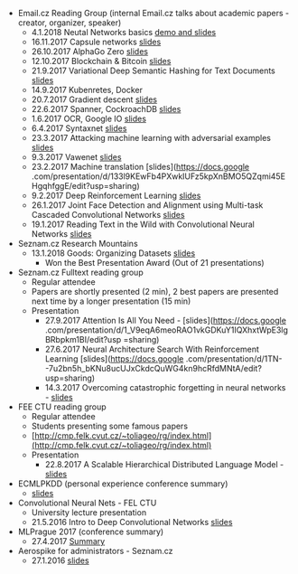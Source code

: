 * Email.cz Reading Group (internal Email.cz talks about academic papers - creator, organizer, speaker)
  * 4.1.2018 Neutal Networks basics [demo and slides](https://github.com/tivvit/nn-basics)
  * 16.11.2017 Capsule networks [slides](https://docs.google.com/presentation/d/152ffc-Dyb--bgGWsorLut43oM4vjFWMnb-cUAlwgoiI/edit?usp=sharing)
  * 26.10.2017 AlphaGo Zero [slides](https://docs.google.com/presentation/d/16-SL3y63V91gnlqLwpL6XI7ZldjNhgzlWP85UwnS0Xo/edit?usp=sharing)
  * 12.10.2017 Blockchain & Bitcoin [slides](https://docs.google.com/presentation/d/1BqJTZg4tpSogbQOFg6Nm4_dL08kQrXj1IIXLx-dXoHk/edit?usp=sharing)
  * 21.9.2017 Variational Deep Semantic Hashing for Text Documents [slides](https://docs.google.com/presentation/d/11wLON-JoLzLw6-vBFgFp7fnn6HlTdANhZkZ4B_ja7dU/edit?usp=sharing) 
  * 14.9.2017 Kubenretes, Docker
  * 20.7.2017 Gradient descent [slides](https://docs.google.com/presentation/d/19cQmhD2qkPu6AzICiSu4fnb15ITdHQU2tEh_PdkROtc/edit?usp=sharing)
  * 22.6.2017 Spanner, CockroachDB [slides](https://docs.google.com/presentation/d/1y1HZxkrhq05uYpGaZDUTnZ2FE79Q-zIwwlGVhoomOIU/edit?usp=sharing)
  * 1.6.2017 OCR, Google IO 
  [slides](https://docs.google.com/presentation/d/197a3RTBVdXqKd65XmBfYmt4w7ETe3zGm0TOkCCljL8E/edit?usp=sharing)
  * 6.4.2017 Syntaxnet [slides](https://docs.google.com/presentation/d/1zMl631lq39OJXYJdrK31dYhHM7UI3wg7VR-pwrN2o48/edit?usp=sharing)
  * 23.3.2017 Attacking machine learning with adversarial examples [slides](https://docs.google.com/presentation/d/1tL3qNnB8ZcE2uhedekdSeqJnPz6wM_yJPpEgqTb7gsQ/edit?usp=sharing)
  * 9.3.2017 Vawenet [slides](https://docs.google.com/presentation/d/1POh_45F-vRA0J2k-ZXO_JUDDtLpQF80U6sAnrN0SG3c/edit?usp=sharing)
  * 23.2.2017 Machine translation [slides](https://docs.google
  .com/presentation/d/133l9KEwFb4PXwkIUFz5kpXnBMO5QZqmi45EHgqhfggE/edit?usp=sharing)
  * 9.2.2017 Deep Reinforcement Learning [slides](https://docs.google.com/presentation/d/1N9FFjTs4bxoh_3UiCLRc3fIXVw4NmzCDgADU1-BqJRk/edit?usp=sharing)
  * 26.1.2017 Joint Face Detection and Alignment using Multi-task Cascaded 
  Convolutional Networks [slides](https://docs.google.com/presentation/d/1Glik12iMa_ESdXraK1SonyDpowwqx1h3_nky-0Pj3mg/edit?usp=sharing)
  * 19.1.2017 Reading Text in the Wild with Convolutional Neural Networks [slides](https://docs.google.com/presentation/d/1-cCkxutsvkmie5DRS7m3VrnRFQtgPsh5EmNU4X26DXY/edit?usp=sharing)
* Seznam.cz Research Mountains
  * 13.1.2018 Goods: Organizing Datasets [slides](https://docs.google.com/presentation/d/1nOfF1214DTSCq0O36_YlkA-cOc588s-nWtBxtvmRiS4/edit?usp=sharing)
    * Won the Best Presentation Award (Out of 21 presentations)
* Seznam.cz Fulltext reading group
  * Regular attendee
  * Papers are shortly presented (2 min), 2 best papers are presented next 
  time by a longer presentation (15 min) 
  * Presentation
    * 27.9.2017 Attention Is All You Need - [slides](https://docs.google
    .com/presentation/d/1_V9eqA6meoRAO1vkGDKuY1IQXhxtWpE3lgBRbpkm1BI/edit?usp
    =sharing)
    * 27.6.2017 Neural Architecture Search With Reinforcement Learning 
    [slides](https://docs.google
    .com/presentation/d/1TN--7u2bn5h_bKNu8ucUJxCkdcQuWG4kn9hcRfdMNtA/edit?usp=sharing)
    * 14.3.2017 Overcoming catastrophic forgetting in neural networks - 
    [slides](https://docs.google.com/presentation/d/1eKpdz48xDPJccEwHClRn36HZ_8HQjXWuJrIettNGIwk/edit?usp=sharing)
* FEE CTU reading group
   * Regular attendee
   * Students presenting some famous papers
   * [http://cmp.felk.cvut.cz/~toliageo/rg/index.html](http://cmp.felk.cvut.cz/~toliageo/rg/index.html)
   * Presentation
     * 22.8.2017 A Scalable Hierarchical Distributed Language Model - 
     [slides](https://docs.google.com/presentation/d/1VnMNgpvlaCV9YLO5j9lqSkalpS1QvW7q1Z6tQLkd5a0/edit?usp=sharing)
* ECMLPKDD (personal experience conference summary)
  * [slides](https://docs.google.com/presentation/d/1XMPR36uDk7ktaFXc6HGfyEStisacZTowQJpreDo9P1E/edit?usp=sharing)
* Convolutional Neural Nets - FEL CTU
  * University lecture presentation
  * 21.5.2016 Intro to Deep Convolutional Networks 
  [slides](https://docs.google.com/presentation/d/1MlwdF9PsQ7YMaKDpmFogr4rW5m9P9Ygc-Br_4NPNusk/edit?usp=sharing)
* MLPrague 2017 (conference summary)
  * 27.4.2017 [Summary](https://docs.google.com/document/d/1WI6YOpZ9GgtvIxYS3F5KPYVzlWPKl6-iDY3Lp2I4A9o/edit?usp=sharing)
* Aerospike for administrators - Seznam.cz
  * 27.1.2016 [slides](https://docs.google.com/presentation/d/1yk6p_JYBgQGv2xLOXfkgk1R7-cuboMnMF-hHgExs7RQ/edit?usp=sharing)
